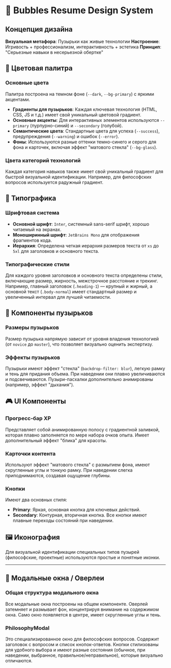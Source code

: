 # 🎨 Bubbles Resume Design System

## Концепция дизайна

**Визуальная метафора**: Пузырьки как живые технологии
**Настроение**: Игривость + профессионализм, интерактивность + эстетика
**Принцип**: "Серьезные навыки в несерьезной обертке"

## 🎨 Цветовая палитра

### Основные цвета
Палитра построена на темном фоне (`--dark`, `--bg-primary`) с яркими акцентами.
- **Градиенты для пузырьков**: Каждая ключевая технология (HTML, CSS, JS и т.д.) имеет свой уникальный цветовой градиент.
- **Основные акценты**: Для интерактивных элементов используются `--primary` (пурпурно-синий) и `--secondary` (голубой).
- **Семантические цвета**: Стандартные цвета для успеха (`--success`), предупреждения (`--warning`) и ошибок (`--error`).
- **Фоны**: Используются разные оттенки темно-синего и серого для фона и карточек, включая эффект "матового стекла" (`--bg-glass`).

### Цвета категорий технологий
Каждая категория навыков также имеет свой уникальный градиент для быстрой визуальной идентификации. Например, для философских вопросов используется радужный градиент.

## 📝 Типографика

### Шрифтовая система
- **Основной шрифт**: `Inter`, системный sans-serif шрифт, хорошо читаемый на экранах.
- **Моноширинный шрифт**: `JetBrains Mono` для отображения фрагментов кода.
- **Иерархия**: Определена четкая иерархия размеров текста от `xs` до `5xl` для заголовков и основного текста.

### Типографические стили
Для каждого уровня заголовков и основного текста определены стили, включающие размер, жирность, межстрочное расстояние и трекинг. Например, главный заголовок (`.heading-1`) — крупный и жирный, а основной текст (`.body-normal`) имеет стандартный размер и увеличенный интервал для лучшей читаемости.

## 🫧 Компоненты пузырьков

### Размеры пузырьков
Размер пузырька напрямую зависит от уровня владения технологией (от `novice` до `master`), что позволяет визуально оценить экспертизу.

### Эффекты пузырьков
Пузырьки имеют эффект "стекла" (`backdrop-filter: blur`), легкую рамку и тень для придания объема. При наведении они плавно увеличиваются и подсвечиваются. Пузыри-пасхалки дополнительно анимированы (например, эффект "дыхания").

## 🎮 UI Компоненты

### Прогресс-бар XP
Представляет собой анимированную полосу с градиентной заливкой, которая плавно заполняется по мере набора очков опыта. Имеет дополнительный эффект "блика" для красоты.

### Карточки контента
Используют эффект "матового стекла" с размытием фона, имеют скругленные углы и тонкую рамку. При наведении слегка приподнимаются, создавая ощущение глубины.

### Кнопки
Имеют два основных стиля:
- **Primary**: Яркая, основная кнопка для ключевых действий.
- **Secondary**: Контурная, вторичная кнопка.
Все кнопки имеют плавные переходы состояний при наведении.

## 🖼️ Иконография
Для визуальной идентификации специальных типов пузырей (философские, проектные) используются простые и понятные иконки.

---

## 🔐 Модальные окна / Оверлеи

### Общая структура модального окна
Все модальные окна построены на общем компоненте. Оверлей затемняет и размывает фон, концентрируя внимание на содержимом окна. Само окно появляется в центре, имеет скругленные углы и тень.

### PhilosophyModal
Это специализированное окно для философских вопросов. Содержит заголовок с вопросом и список кнопок-ответов. Кнопки стилизованы для удобного выбора и имеют разные состояния (обычное, при наведении, выбранное, правильное/неправильное), которые визуально отличаются. 